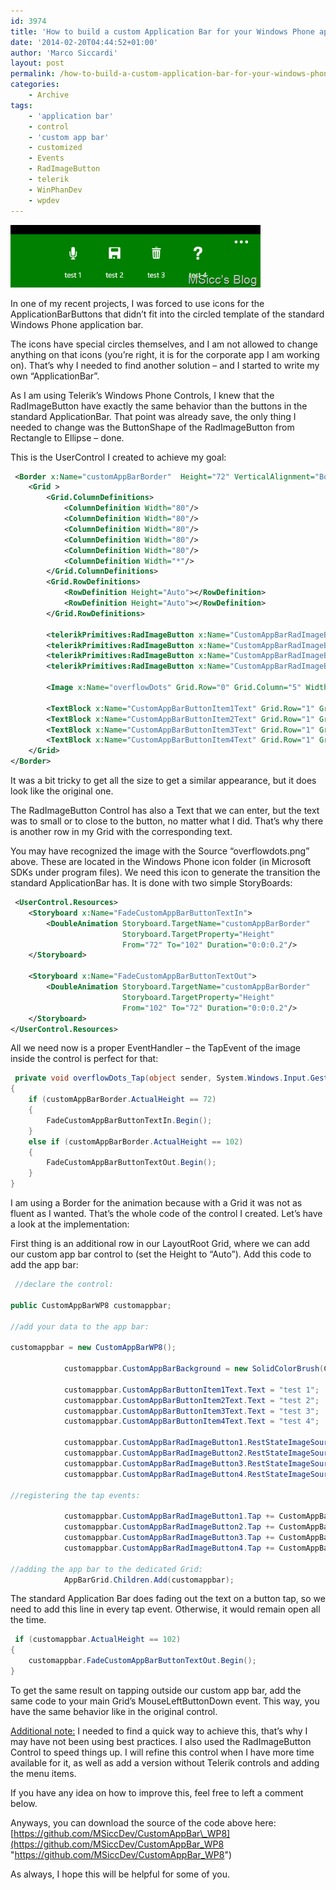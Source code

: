 ```yaml
---
id: 3974
title: 'How to build a custom Application Bar for your Windows Phone app (the easy way)'
date: '2014-02-20T04:44:52+01:00'
author: 'Marco Siccardi'
layout: post
permalink: /how-to-build-a-custom-application-bar-for-your-windows-phone-app-the-easy-way/
categories:
    - Archive
tags:
    - 'application bar'
    - control
    - 'custom app bar'
    - customized
    - Events
    - RadImageButton
    - telerik
    - WinPhanDev
    - wpdev
---
```


![customappbarexpanded](/assets/img/2014/02/customappbarexpanded.png "customappbarexpanded")

In one of my recent projects, I was forced to use icons for the ApplicationBarButtons that didn’t fit into the circled template of the standard Windows Phone application bar.

The icons have special circles themselves, and I am not allowed to change anything on that icons (you’re right, it is for the corporate app I am working on). That’s why I needed to find another solution – and I started to write my own “ApplicationBar”.

As I am using Telerik’s Windows Phone Controls, I knew that the RadImageButton have exactly the same behavior than the buttons in the standard ApplicationBar. That point was already save, the only thing I needed to change was the ButtonShape of the RadImageButton from Rectangle to Ellipse – done.

This is the UserControl I created to achieve my goal:

``` xml
 <Border x:Name="customAppBarBorder"  Height="72" VerticalAlignment="Bottom">
    <Grid >
        <Grid.ColumnDefinitions>
            <ColumnDefinition Width="80"/>
            <ColumnDefinition Width="80"/>
            <ColumnDefinition Width="80"/>
            <ColumnDefinition Width="80"/>
            <ColumnDefinition Width="80"/>
            <ColumnDefinition Width="*"/>
        </Grid.ColumnDefinitions>
        <Grid.RowDefinitions>
            <RowDefinition Height="Auto"></RowDefinition>
            <RowDefinition Height="Auto"></RowDefinition>
        </Grid.RowDefinitions>

        <telerikPrimitives:RadImageButton x:Name="CustomAppBarRadImageButton1" Grid.Row="0" Grid.Column="1" HorizontalAlignment="Center" ButtonShape="Ellipse" RestStateImageSource="null" ></telerikPrimitives:RadImageButton>
        <telerikPrimitives:RadImageButton x:Name="CustomAppBarRadImageButton2" Grid.Row="0" Grid.Column="2" HorizontalAlignment="Center" RestStateImageSource="null" ButtonShape="Ellipse" ></telerikPrimitives:RadImageButton>
        <telerikPrimitives:RadImageButton x:Name="CustomAppBarRadImageButton3" Grid.Row="0" Grid.Column="3" HorizontalAlignment="Center" ButtonShape="Ellipse" RestStateImageSource="null"></telerikPrimitives:RadImageButton>
        <telerikPrimitives:RadImageButton x:Name="CustomAppBarRadImageButton4" Grid.Row="0" Grid.Column="4" HorizontalAlignment="Center" ButtonShape="Ellipse" RestStateImageSource="null"></telerikPrimitives:RadImageButton>

        <Image x:Name="overflowDots" Grid.Row="0" Grid.Column="5" Width="72" Source="/Assets/AppBar/overflowdots.png" VerticalAlignment="Top" HorizontalAlignment="Right" Tap="overflowDots_Tap"></Image>

        <TextBlock x:Name="CustomAppBarButtonItem1Text" Grid.Row="1" Grid.Column="1" Width="72" FontSize="14" VerticalAlignment="Center" HorizontalAlignment="Center" TextAlignment="Center" Margin="0,-4,0,0" />
        <TextBlock x:Name="CustomAppBarButtonItem2Text" Grid.Row="1" Grid.Column="2" Width="72" FontSize="14" VerticalAlignment="Center" HorizontalAlignment="Center" TextAlignment="Center" Margin="0,-4,0,0" />
        <TextBlock x:Name="CustomAppBarButtonItem3Text" Grid.Row="1" Grid.Column="3" Width="72" FontSize="14" VerticalAlignment="Center" HorizontalAlignment="Center" TextAlignment="Center" Margin="0,-4,0,0" />
        <TextBlock x:Name="CustomAppBarButtonItem4Text" Grid.Row="1" Grid.Column="4" Width="72" FontSize="14" VerticalAlignment="Center" HorizontalAlignment="Center" TextAlignment="Center" Margin="0,-4,0,0" />
    </Grid>
</Border>
```
 
It was a bit tricky to get all the size to get a similar appearance, but it does look like the original one.

The RadImageButton Control has also a Text that we can enter, but the text was to small or to close to the button, no matter what I did. That’s why there is another row in my Grid with the corresponding text.

You may have recognized the image with the Source “overflowdots.png” above. These are located in the Windows Phone icon folder (in Microsoft SDKs under program files). We need this icon to generate the transition the standard ApplicationBar has. It is done with two simple StoryBoards:

``` xml
 <UserControl.Resources>
    <Storyboard x:Name="FadeCustomAppBarButtonTextIn">
        <DoubleAnimation Storyboard.TargetName="customAppBarBorder"
                         Storyboard.TargetProperty="Height"
                         From="72" To="102" Duration="0:0:0.2"/>
    </Storyboard>

    <Storyboard x:Name="FadeCustomAppBarButtonTextOut">
        <DoubleAnimation Storyboard.TargetName="customAppBarBorder"
                         Storyboard.TargetProperty="Height"
                         From="102" To="72" Duration="0:0:0.2"/>
    </Storyboard>
</UserControl.Resources>
```
 
All we need now is a proper EventHandler – the TapEvent of the image inside the control is perfect for that:

``` csharp
 private void overflowDots_Tap(object sender, System.Windows.Input.GestureEventArgs e)
{
    if (customAppBarBorder.ActualHeight == 72)
    {
        FadeCustomAppBarButtonTextIn.Begin();
    }
    else if (customAppBarBorder.ActualHeight == 102)
    {
        FadeCustomAppBarButtonTextOut.Begin();
    }
}
```
 
I am using a Border for the animation because with a Grid it was not as fluent as I wanted. That’s the whole code of the control I created. Let’s have a look at the implementation:

First thing is an additional row in our LayoutRoot Grid, where we can add our custom app bar control to (set the Height to “Auto”). Add this code to add the app bar:

``` csharp
 //declare the control:

public CustomAppBarWP8 customappbar;

//add your data to the app bar:

customappbar = new CustomAppBarWP8();

            customappbar.CustomAppBarBackground = new SolidColorBrush(Colors.Green);

            customappbar.CustomAppBarButtonItem1Text.Text = "test 1";
            customappbar.CustomAppBarButtonItem2Text.Text = "test 2";
            customappbar.CustomAppBarButtonItem3Text.Text = "test 3";
            customappbar.CustomAppBarButtonItem4Text.Text = "test 4";

            customappbar.CustomAppBarRadImageButton1.RestStateImageSource = new BitmapImage(new Uri("Assets/AppBar/microphone.png", UriKind.RelativeOrAbsolute));
            customappbar.CustomAppBarRadImageButton2.RestStateImageSource = new BitmapImage(new Uri("Assets/AppBar/save.png", UriKind.RelativeOrAbsolute));
            customappbar.CustomAppBarRadImageButton3.RestStateImageSource = new BitmapImage(new Uri("Assets/AppBar/delete.png", UriKind.RelativeOrAbsolute));
            customappbar.CustomAppBarRadImageButton4.RestStateImageSource = new BitmapImage(new Uri("Assets/AppBar/questionmark.png", UriKind.RelativeOrAbsolute));

//registering the tap events:

            customappbar.CustomAppBarRadImageButton1.Tap += CustomAppBarRadImageButton1_Tap;
            customappbar.CustomAppBarRadImageButton2.Tap += CustomAppBarRadImageButton2_Tap;
            customappbar.CustomAppBarRadImageButton3.Tap += CustomAppBarRadImageButton3_Tap;
            customappbar.CustomAppBarRadImageButton4.Tap += CustomAppBarRadImageButton4_Tap;

//adding the app bar to the dedicated Grid:
            AppBarGrid.Children.Add(customappbar);
```
 
The standard Application Bar does fading out the text on a button tap, so we need to add this line in every tap event. Otherwise, it would remain open all the time.

``` csharp
 if (customappbar.ActualHeight == 102)
{
    customappbar.FadeCustomAppBarButtonTextOut.Begin();
}
```
 
To get the same result on tapping outside our custom app bar, add the same code to your main Grid’s MouseLeftButtonDown event. This way, you have the same behavior like in the original control.

<span style="text-decoration: underline;">Additional note:</span> I needed to find a quick way to achieve this, that’s why I may have not been using best practices. I also used the RadImageButton Control to speed things up. I will refine this control when I have more time available for it, as well as add a version without Telerik controls and adding the menu items.

If you have any idea on how to improve this, feel free to left a comment below.

Anyways, you can download the source of the code above here: [https://github.com/MSiccDev/CustomAppBar\_WP8](https://github.com/MSiccDev/CustomAppBar_WP8 "https://github.com/MSiccDev/CustomAppBar_WP8")

As always, I hope this will be helpful for some of you.